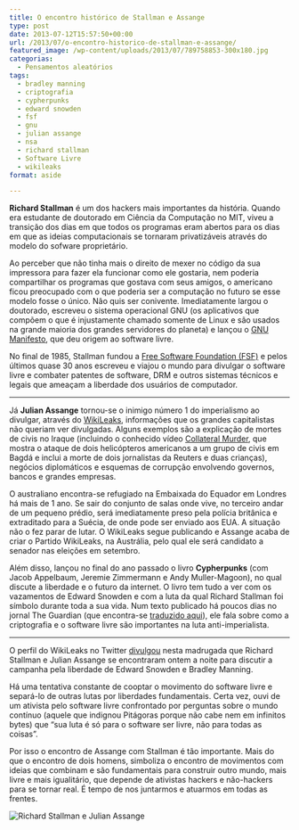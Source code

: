 ```yaml
---
title: O encontro histórico de Stallman e Assange
type: post
date: 2013-07-12T15:57:50+00:00
url: /2013/07/o-encontro-historico-de-stallman-e-assange/
featured_image: /wp-content/uploads/2013/07/789758853-300x180.jpg
categorias:
  - Pensamentos aleatórios
tags:
  - bradley manning
  - criptografia
  - cypherpunks
  - edward snowden
  - fsf
  - gnu
  - julian assange
  - nsa
  - richard stallman
  - Software Livre
  - wikileaks
format: aside

---
```

**Richard Stallman** é um dos hackers mais importantes da história. Quando era estudante de doutorado em Ciência da Computação no MIT, viveu a transição dos dias em que todos os programas eram abertos para os dias em que as ideias computacionais se tornaram privatizáveis através do modelo do sofware proprietário.

Ao perceber que não tinha mais o direito de mexer no código da sua impressora para fazer ela funcionar como ele gostaria, nem poderia compartilhar os programas que gostava com seus amigos, o americano ficou preocupado com o que poderia ser a computação no futuro se esse modelo fosse o único. Não quis ser conivente. Imediatamente largou o doutorado, escreveu o sistema operacional GNU (os aplicativos que compõem o que é injustamente chamado somente de Linux e são usados na grande maioria dos grandes servidores do planeta) e lançou o [GNU Manifesto][1], que deu origem ao software livre.

No final de 1985, Stallman fundou a [Free Software Foundation (FSF)][2] e pelos últimos quase 30 anos escreveu e viajou o mundo para divulgar o software livre e combater patentes de software, DRM e outros sistemas técnicos e legais que ameaçam a liberdade dos usuários de computador.

* * *

Já **Julian Assange** tornou-se o inimigo número 1 do imperialismo ao divulgar, através do [WikiLeaks][3], informações que os grandes capitalistas não queriam ver divulgadas. Alguns exemplos são a explicação de mortes de civis no Iraque (incluindo o conhecido vídeo [Collateral Murder][4], que mostra o ataque de dois helicópteros americanos a um grupo de civis em Bagdá e inclui a morte de dois jornalistas da Reuters e duas crianças), negócios diplomáticos e esquemas de corrupção envolvendo governos, bancos e grandes empresas.

O australiano encontra-se refugiado na Embaixada do Equador em Londres há mais de 1 ano. Se sair do conjunto de salas onde vive, no terceiro andar de um pequeno prédio, será imediatamente preso pela polícia britânica e extraditado para a Suécia, de onde pode ser enviado aos EUA. A situação não o fez parar de lutar. O WikiLeaks segue publicando e Assange acaba de criar o Partido WikiLeaks, na Austrália, pelo qual ele será candidato a senador nas eleições em setembro.

Além disso, lançou no final do ano passado o livro **Cypherpunks** (com Jacob Appelbaum, Jeremie Zimmermann e Andy Muller-Magoon), no qual discute a liberdade e o futuro da internet. O livro tem tudo a ver com os vazamentos de Edward Snowden e com a luta da qual Richard Stallman foi símbolo durante toda a sua vida. Num texto publicado há poucos dias no jornal The Guardian (que encontra-se [traduzido aqui][5]), ele fala sobre como a criptografia e o software livre são importantes na luta anti-imperialista.

* * *

O perfil do WikiLeaks no Twitter [divulgou][6] nesta madrugada que Richard Stallman e Julian Assange se encontraram ontem a noite para discutir a campanha pela liberdade de Edward Snowden e Bradley Manning.

Há uma tentativa constante de cooptar o movimento do software livre e separá-lo de outras lutas por liberdades fundamentais. Certa vez, ouvi de um ativista pelo software livre confrontado por perguntas sobre o mundo contínuo (aquele que indignou Pitágoras porque não cabe nem em infinitos bytes) que “sua luta é só para o software ser livre, não para todas as coisas”.

Por isso o encontro de Assange com Stallman é tão importante. Mais do que o encontro de dois homens, simboliza o encontro de movimentos com ideias que combinam e são fundamentais para construir outro mundo, mais livre e mais igualitário, que depende de ativistas hackers e não-hackers para se tornar real. É tempo de nos juntarmos e atuarmos em todas as frentes.

![Richard Stallman e Julian Assange](/wp-content/uploads/2013/07/789758853.jpg)

 [1]: https://www.gnu.org/gnu/manifesto.html
 [2]: http://www.fsf.org/
 [3]: http://wikileaks.org/
 [4]: http://collateralmurder.com/
 [5]: /2013/07/como-a-criptografia-e-uma-arma-fundamental-na-luta-contra-os-estados-do-imperio/
 [6]: https://twitter.com/wikileaks/status/355511749530759168

